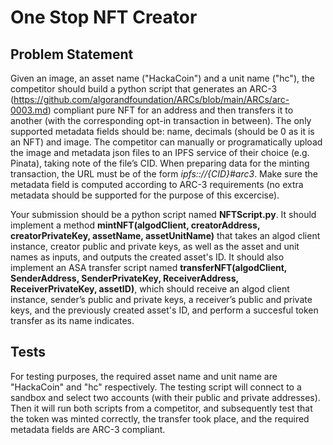 # One Stop NFT Creator


## Problem Statement

Given an image, an asset name ("HackaCoin") and a unit name ("hc"), the competitor should build a python script that generates an ARC-3 (https://github.com/algorandfoundation/ARCs/blob/main/ARCs/arc-0003.md) compliant pure NFT for an address and then transfers it to another (with the corresponding opt-in transaction in between). The only supported metadata fields should be: name, decimals (should be 0 as it is an NFT) and image. The competitor can manually or programatically upload the image and metadata json files to an IPFS service of their choice (e.g. Pinata), taking note of the file’s CID.
When preparing data for the minting transaction, the URL must be of the form _ipfs:://{CID}#arc3_. Make sure the metadata field is computed according to ARC-3 requirements (no extra metadata should be supported for the purpose of this excercise).

Your submission should be a python script named **NFTScript.py**. It should implement a method **mintNFT(algodClient, creatorAddress, creatorPrivateKey, assetName, assetUnitName)** that takes an algod client instance, creator public and private keys, as well as the asset and unit names as inputs, and outputs the created asset's ID. 
It should also implement an ASA transfer script named **transferNFT(algodClient, SenderAddress, SenderPrivateKey, ReceiverAddress, ReceiverPrivateKey, assetID)**, which should receive an algod client instance, sender’s public and private keys, a receiver’s public and private keys, and the previously created asset's ID, and perform a succesful token transfer as its name indicates.


## Tests

For testing purposes, the required asset name and unit name are "HackaCoin" and "hc" respectively.
The testing script will connect to a sandbox and select two accounts (with their public and private addresses). Then it will run both scripts from a competitor, and subsequently test that the token was minted correctly, the transfer took place, and the required metadata fields are ARC-3 compliant.